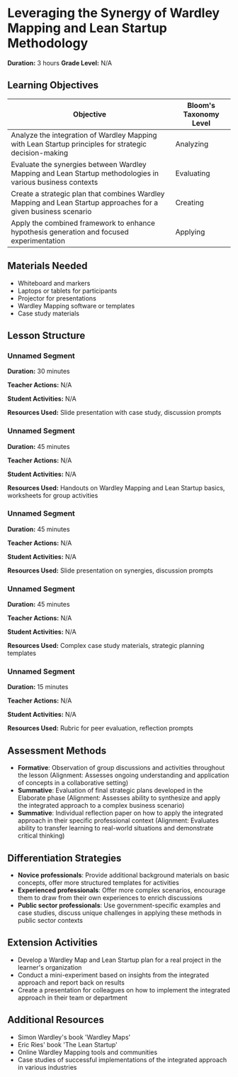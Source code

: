 # Leveraging the Synergy of Wardley Mapping and Lean Startup Methodology

**Duration:** 3 hours **Grade Level:** N/A

## Learning Objectives

| Objective | Bloom's Taxonomy Level |
|-----------|-------------------------|
| Analyze the integration of Wardley Mapping with Lean Startup principles for strategic decision-making | Analyzing |
| Evaluate the synergies between Wardley Mapping and Lean Startup methodologies in various business contexts | Evaluating |
| Create a strategic plan that combines Wardley Mapping and Lean Startup approaches for a given business scenario | Creating |
| Apply the combined framework to enhance hypothesis generation and focused experimentation | Applying |

## Materials Needed
* Whiteboard and markers
* Laptops or tablets for participants
* Projector for presentations
* Wardley Mapping software or templates
* Case study materials

## Lesson Structure
### Unnamed Segment
**Duration:** 30 minutes

**Teacher Actions:** N/A

**Student Activities:** N/A

**Resources Used:** Slide presentation with case study, discussion prompts

### Unnamed Segment
**Duration:** 45 minutes

**Teacher Actions:** N/A

**Student Activities:** N/A

**Resources Used:** Handouts on Wardley Mapping and Lean Startup basics, worksheets for group activities

### Unnamed Segment
**Duration:** 45 minutes

**Teacher Actions:** N/A

**Student Activities:** N/A

**Resources Used:** Slide presentation on synergies, discussion prompts

### Unnamed Segment
**Duration:** 45 minutes

**Teacher Actions:** N/A

**Student Activities:** N/A

**Resources Used:** Complex case study materials, strategic planning templates

### Unnamed Segment
**Duration:** 15 minutes

**Teacher Actions:** N/A

**Student Activities:** N/A

**Resources Used:** Rubric for peer evaluation, reflection prompts

## Assessment Methods
* **Formative**: Observation of group discussions and activities throughout the lesson (Alignment: Assesses ongoing understanding and application of concepts in a collaborative setting)
* **Summative**: Evaluation of final strategic plans developed in the Elaborate phase (Alignment: Assesses ability to synthesize and apply the integrated approach to a complex business scenario)
* **Summative**: Individual reflection paper on how to apply the integrated approach in their specific professional context (Alignment: Evaluates ability to transfer learning to real-world situations and demonstrate critical thinking)

## Differentiation Strategies
* **Novice professionals**: Provide additional background materials on basic concepts, offer more structured templates for activities
* **Experienced professionals**: Offer more complex scenarios, encourage them to draw from their own experiences to enrich discussions
* **Public sector professionals**: Use government-specific examples and case studies, discuss unique challenges in applying these methods in public sector contexts

## Extension Activities
* Develop a Wardley Map and Lean Startup plan for a real project in the learner's organization
* Conduct a mini-experiment based on insights from the integrated approach and report back on results
* Create a presentation for colleagues on how to implement the integrated approach in their team or department

## Additional Resources
* Simon Wardley's book 'Wardley Maps'
* Eric Ries' book 'The Lean Startup'
* Online Wardley Mapping tools and communities
* Case studies of successful implementations of the integrated approach in various industries
